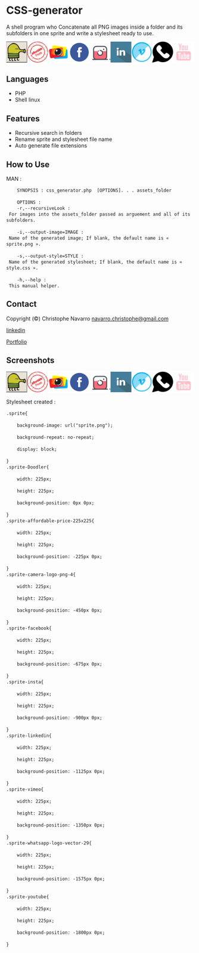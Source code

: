 # CSS-generator  

A shell program who Concatenate all PNG images inside a folder and its subfolders in one sprite and write a stylesheet ready to use.  
  
![sprite](https://github.com/Crinav/CSS-generator/blob/master/sprite.png)  

## Languages
* PHP
* Shell linux  

## Features 
* Recursive search in folders
* Rename sprite and stylesheet file name
* Auto generate file extensions  

      
## How to Use  
  
MAN :
```    
    SYNOPSIS : css_generator.php  [OPTIONS]. . . assets_folder

    OPTIONS :        
    -r,--recursiveLook :
 For images into the assets_folder passed as arguement and all of its subfolders.

    -i,--output-image=IMAGE :
 Name of the generated image; If blank, the default name is « sprite.png ».

    -s,--output-style=STYLE :
 Name of the generated stylesheet; If blank, the default name is « style.css ».

    -h,--help :
 This manual helper.

```
## Contact  

Copyright (©) Christophe Navarro <navarro.christophe@gmail.com>

[linkedin](https://www.linkedin.com/in/christophe-navarro-b5173a171)  

[Portfolio](https://portfolio-chris.herokuapp.com/) 

## Screenshots
  
![sprite](https://github.com/Crinav/CSS-generator/blob/master/sprite.png)

Stylesheet created :
```
.sprite{

    background-image: url("sprite.png");

    background-repeat: no-repeat;

    display: block;

}
.sprite-Doodler{ 

    width: 225px;

    height: 225px;

    background-position: 0px 0px;

}
.sprite-affordable-price-225x225{ 

    width: 225px;

    height: 225px;

    background-position: -225px 0px;

}
.sprite-camera-logo-png-4{ 

    width: 225px;

    height: 225px;

    background-position: -450px 0px;

}
.sprite-facebook{ 

    width: 225px;

    height: 225px;

    background-position: -675px 0px;

}
.sprite-insta{ 

    width: 225px;

    height: 225px;

    background-position: -900px 0px;

}
.sprite-linkedin{ 

    width: 225px;

    height: 225px;

    background-position: -1125px 0px;

}
.sprite-vimeo{ 

    width: 225px;

    height: 225px;

    background-position: -1350px 0px;

}
.sprite-whatsapp-logo-vector-29{ 

    width: 225px;

    height: 225px;

    background-position: -1575px 0px;

}
.sprite-youtube{ 

    width: 225px;

    height: 225px;

    background-position: -1800px 0px;

}
```
